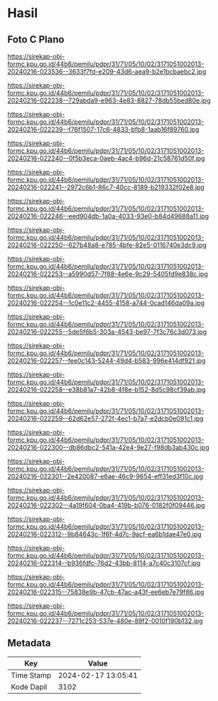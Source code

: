 # Hasil

## Foto C Plano

https://sirekap-obj-formc.kpu.go.id/44b6/pemilu/pdpr/31/71/05/10/02/3171051002013-20240216-023536--3633f7fd-e209-43d6-aea9-b2e1bcbaebc2.jpg

https://sirekap-obj-formc.kpu.go.id/44b6/pemilu/pdpr/31/71/05/10/02/3171051002013-20240216-022238--729abda9-e963-4e83-8827-78db55bed80e.jpg

https://sirekap-obj-formc.kpu.go.id/44b6/pemilu/pdpr/31/71/05/10/02/3171051002013-20240216-022239--f76f1507-17c6-4833-bfb8-1aab16f89760.jpg

https://sirekap-obj-formc.kpu.go.id/44b6/pemilu/pdpr/31/71/05/10/02/3171051002013-20240216-022240--0f5b3eca-0aeb-4ac4-b96d-21c58761d50f.jpg

https://sirekap-obj-formc.kpu.go.id/44b6/pemilu/pdpr/31/71/05/10/02/3171051002013-20240216-022241--2972c6b1-86c7-40cc-8189-b219332f02e8.jpg

https://sirekap-obj-formc.kpu.go.id/44b6/pemilu/pdpr/31/71/05/10/02/3171051002013-20240216-022246--eed904db-1a0a-4033-93e0-b84d49688a11.jpg

https://sirekap-obj-formc.kpu.go.id/44b6/pemilu/pdpr/31/71/05/10/02/3171051002013-20240216-022250--627b48a8-e785-4bfe-82e5-0116740e3dc9.jpg

https://sirekap-obj-formc.kpu.go.id/44b6/pemilu/pdpr/31/71/05/10/02/3171051002013-20240216-022253--a5990d57-7f88-4e6e-9c29-5405fd9e838c.jpg

https://sirekap-obj-formc.kpu.go.id/44b6/pemilu/pdpr/31/71/05/10/02/3171051002013-20240216-022254--1c0e11c2-4455-4158-a744-0cad146da09a.jpg

https://sirekap-obj-formc.kpu.go.id/44b6/pemilu/pdpr/31/71/05/10/02/3171051002013-20240216-022255--5de5f6b5-303a-4543-be97-7f3c76c3d073.jpg

https://sirekap-obj-formc.kpu.go.id/44b6/pemilu/pdpr/31/71/05/10/02/3171051002013-20240216-022257--fee0c143-5244-49d4-b583-996e414df921.jpg

https://sirekap-obj-formc.kpu.go.id/44b6/pemilu/pdpr/31/71/05/10/02/3171051002013-20240216-022258--e38b81a7-42b8-4f8e-b152-8d5c98cf39ab.jpg

https://sirekap-obj-formc.kpu.go.id/44b6/pemilu/pdpr/31/71/05/10/02/3171051002013-20240216-022259--62d62e57-272f-4ec1-b7a7-e2dcb0e091c1.jpg

https://sirekap-obj-formc.kpu.go.id/44b6/pemilu/pdpr/31/71/05/10/02/3171051002013-20240216-022300--db86dbc2-541a-42e4-9e27-f98db3ab430c.jpg

https://sirekap-obj-formc.kpu.go.id/44b6/pemilu/pdpr/31/71/05/10/02/3171051002013-20240216-022301--2e420087-e6ae-46c9-9654-eff31ed3f10c.jpg

https://sirekap-obj-formc.kpu.go.id/44b6/pemilu/pdpr/31/71/05/10/02/3171051002013-20240216-022302--4a19f604-0ba4-419b-b076-0182f0f09446.jpg

https://sirekap-obj-formc.kpu.go.id/44b6/pemilu/pdpr/31/71/05/10/02/3171051002013-20240216-022312--9b84643c-1f6f-4d7c-9acf-ea6b1dae47e0.jpg

https://sirekap-obj-formc.kpu.go.id/44b6/pemilu/pdpr/31/71/05/10/02/3171051002013-20240216-022314--b936fdfc-76d2-43bb-8114-a7c40c3107cf.jpg

https://sirekap-obj-formc.kpu.go.id/44b6/pemilu/pdpr/31/71/05/10/02/3171051002013-20240216-022315--75838e9b-47cb-47ac-a43f-ee6eb7e79f86.jpg

https://sirekap-obj-formc.kpu.go.id/44b6/pemilu/pdpr/31/71/05/10/02/3171051002013-20240216-022237--7271c253-537e-480e-89f2-0010f190b132.jpg


## Metadata

| Key        | Value               |
| ---------- | ------------------- |
| Time Stamp | 2024-02-17 13:05:41 |
| Kode Dapil | 3102                |



